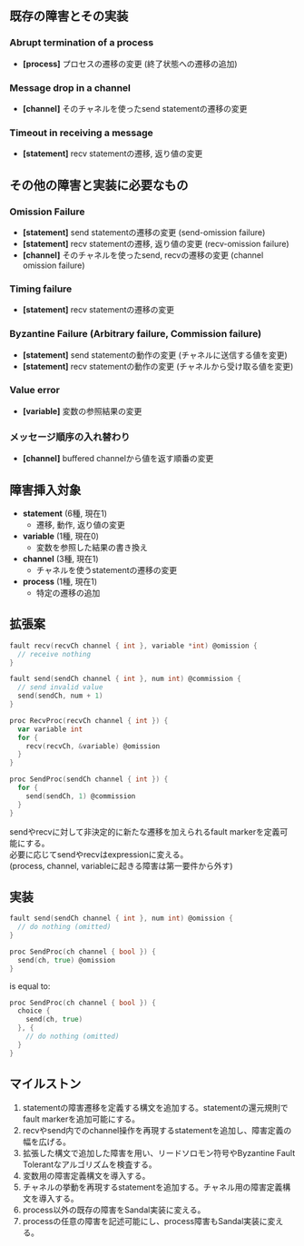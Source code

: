## 既存の障害とその実装
### Abrupt termination of a process
- **[process]** プロセスの遷移の変更 (終了状態への遷移の追加)

### Message drop in a channel
- **[channel]** そのチャネルを使ったsend statementの遷移の変更

### Timeout in receiving a message
- **[statement]** recv statementの遷移, 返り値の変更

## その他の障害と実装に必要なもの
### Omission Failure
- **[statement]** send statementの遷移の変更 (send-omission failure)
- **[statement]** recv statementの遷移, 返り値の変更 (recv-omission failure)
- **[channel]** そのチャネルを使ったsend, recvの遷移の変更 (channel omission failure)

### Timing failure
- **[statement]** recv statementの遷移の変更

### Byzantine Failure (Arbitrary failure, Commission failure)
- **[statement]** send statementの動作の変更 (チャネルに送信する値を変更)
- **[statement]** recv statementの動作の変更 (チャネルから受け取る値を変更)

### Value error
- **[variable]** 変数の参照結果の変更

### メッセージ順序の入れ替わり
- **[channel]** buffered channelから値を返す順番の変更

## 障害挿入対象
- **statement** (6種, 現在1)
  - 遷移, 動作, 返り値の変更
- **variable** (1種, 現在0)
  - 変数を参照した結果の書き換え
- **channel** (3種, 現在1)
  - チャネルを使うstatementの遷移の変更
- **process** (1種, 現在1)
  - 特定の遷移の追加

## 拡張案

```go
fault recv(recvCh channel { int }, variable *int) @omission {
  // receive nothing
}

fault send(sendCh channel { int }, num int) @commission {
  // send invalid value
  send(sendCh, num + 1)
}

proc RecvProc(recvCh channel { int }) {
  var variable int
  for {
    recv(recvCh, &variable) @omission
  }
}

proc SendProc(sendCh channel { int }) {
  for {
    send(sendCh, 1) @commission
  }
}
```

sendやrecvに対して非決定的に新たな遷移を加えられるfault markerを定義可能にする。  
必要に応じてsendやrecvはexpressionに変える。  
(process, channel, variableに起きる障害は第一要件から外す)

## 実装

```go
fault send(sendCh channel { int }, num int) @omission {
  // do nothing (omitted)
}

proc SendProc(ch channel { bool }) {
  send(ch, true) @omission
}
```

is equal to:

```go
proc SendProc(ch channel { bool }) {
  choice {
    send(ch, true)
  }, {
    // do nothing (omitted)
  }
}
```

## マイルストン

1. statementの障害遷移を定義する構文を追加する。statementの還元規則でfault markerを追加可能にする。
2. recvやsend内でのchannel操作を再現するstatementを追加し、障害定義の幅を広げる。
3. 拡張した構文で追加した障害を用い、リードソロモン符号やByzantine Fault Tolerantなアルゴリズムを検査する。
4. 変数用の障害定義構文を導入する。
5. チャネルの挙動を再現するstatementを追加する。チャネル用の障害定義構文を導入する。
6. process以外の既存の障害をSandal実装に変える。
7. processの任意の障害を記述可能にし、process障害もSandal実装に変える。
